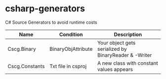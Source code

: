 # csharp-generators
C# Source Generators to avoid runtime costs

| Name | Condition | Description |
|---|---|---|
| Cscg.Binary | BinaryObjAttribute | Your object gets serialized by BinaryReader & -Writer |
| Cscg.Constants | Txt file in csproj | A new class with constant values appears |
